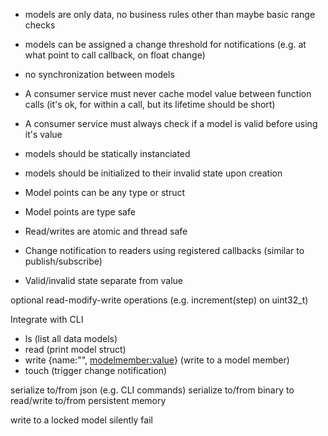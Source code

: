 * models are only data, no business rules other than maybe basic range checks
* models can be assigned a change threshold for notifications (e.g. at what point to call callback, on float change)
* no synchronization between models
* A consumer service must never cache model value between function calls (it's ok, for within a call, but its lifetime should be short)
* A consumer service must always check if a model is valid before using it's value
* models should be statically instanciated
* models should be initialized to their invalid state upon creation

* Model points can be any type or struct 
* Model points are type safe 
* Read/writes are atomic and thread safe 
* Change notification to readers using registered callbacks (similar to publish/subscribe) 
* Valid/invalid state separate from value 

optional read-modify-write operations (e.g. increment(step) on uint32_t)

Integrate with CLI
* ls (list all data models) 
* read <model> (print model struct) 
* write {name:"<modelname>", <modelmember:value>} (write to a model member) 
* touch <model> (trigger change notification) 

serialize to/from json (e.g. CLI commands)
serialize to/from binary to read/write to/from persistent memory

write to a locked model silently fail